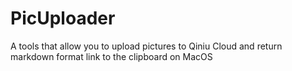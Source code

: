 # PicUploader
A tools that allow you to upload pictures to Qiniu Cloud and return markdown format link to the clipboard on MacOS
